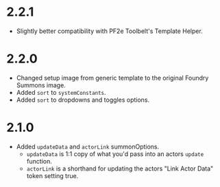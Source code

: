 # 2.2.1

- Slightly better compatibility with PF2e Toolbelt's Template Helper.

# 2.2.0

- Changed setup image from generic template to the original Foundry Summons image.
- Added `sort` to `systemConstants`.
- Added `sort` to dropdowns and toggles options.

# 2.1.0

- Added `updateData` and `actorLink` summonOptions.
  - `updateData` is 1:1 copy of what you'd pass into an actors `update` function.
  - `actorLink` is a shorthand for updating the actors "Link Actor Data" token setting true.